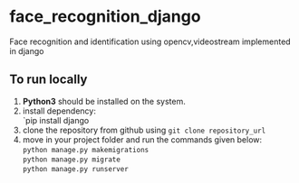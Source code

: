 # face_recognition_django
Face recognition and identification using opencv,videostream implemented in django


## To run locally

1.  **Python3** should be installed on the system.
2. install dependency: \
     `pip install django
3. clone the repository from github using
      `git clone repository_url`
4. move in your project folder and run the commands given below:\
     `python manage.py makemigrations`\
     `python manage.py migrate`\
     `python manage.py runserver`
